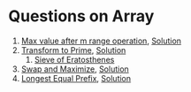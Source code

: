 # Questions on Array

1. [Max value after m range operation](https://practice.geeksforgeeks.org/problems/max-value-after-m-range-operation4300/1/?category[]=Arrays#), [Solution](https://github.com/Arpit599/Data-Structures-with-Python/blob/master/Arrays/findMaxAfter_MOperations.py)
2. [Transform to Prime](https://practice.geeksforgeeks.org/problems/transform-to-prime4635/0/?category[]=Arrays&category[]=Arrays&difficulty[]=-1&page=1&sortBy=newest&query=category[]Arraysdifficulty[]-1page1sortBynewestcategory[]Arrays#), [Solution](https://github.com/Arpit599/Data-Structures-with-Python/blob/master/Arrays/transform2prime.py)
   1. [Sieve of Eratosthenes](https://www.geeksforgeeks.org/sieve-of-eratosthenes/)
3. [Swap and Maximize](https://practice.geeksforgeeks.org/problems/swap-and-maximize5859/0/?category[]=Arrays&category[]=Arrays&difficulty[]=-1&page=1&sortBy=newest&query=category[]Arraysdifficulty[]-1page1sortBynewestcategory[]Arrays), [Solution](https://github.com/Arpit599/Data-Structures-with-Python/blob/master/Arrays/swapMax.py)
4. [Longest Equal Prefix](https://practice.geeksforgeeks.org/problems/longest-equal-prefix3139/0/?category[]=Arrays&category[]=Arrays&difficulty[]=-1&page=1&sortBy=newest&query=category[]Arraysdifficulty[]-1page1sortBynewestcategory[]Arrays), [Solution]()
